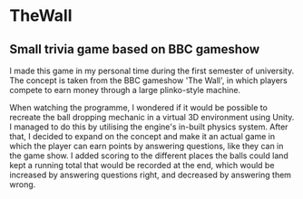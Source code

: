 # TheWall
## Small trivia game based on BBC gameshow

I made this game in my personal time during the first semester of university. The concept is taken from the BBC gameshow 'The Wall', in which players compete to earn money through a large plinko-style machine. 

When watching the programme, I wondered if it would be possible to recreate the ball dropping mechanic in a virtual 3D environment using Unity. I managed to do this by utilising the engine's in-built physics system. After that, I decided to expand on the concept and make it an actual game in which the player can earn points by answering questions, like they can in the game show. I added scoring to the different places the balls could land kept a running total that would be recorded at the end, which would be increased by answering questions right, and decreased by answering them wrong.
